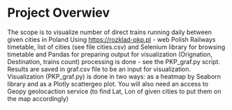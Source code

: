 
# Project Overwiev

The scope is to visualize number of direct trains running daily between given cities in Poland
Using  https://rozklad-pkp.pl  - web Polish Railways timetable, list of cities (see file cities.csv) and Selenium library for browsing timetable and Pandas for preparing output for visualization (Orignation, Destination, trains count)  processing is done - see the PKP_graf.py script. Results are saved in graf.csv file to be an input for visualization.
Visualization (PKP_graf.py) is done in two ways:
  as a heatmap by Seaborn library and
  as a Plotly scattergeo plot. You will also need an access to Geopy geolocaction service (to find Lat, Lon of given cities to put them on the map accordingly)
